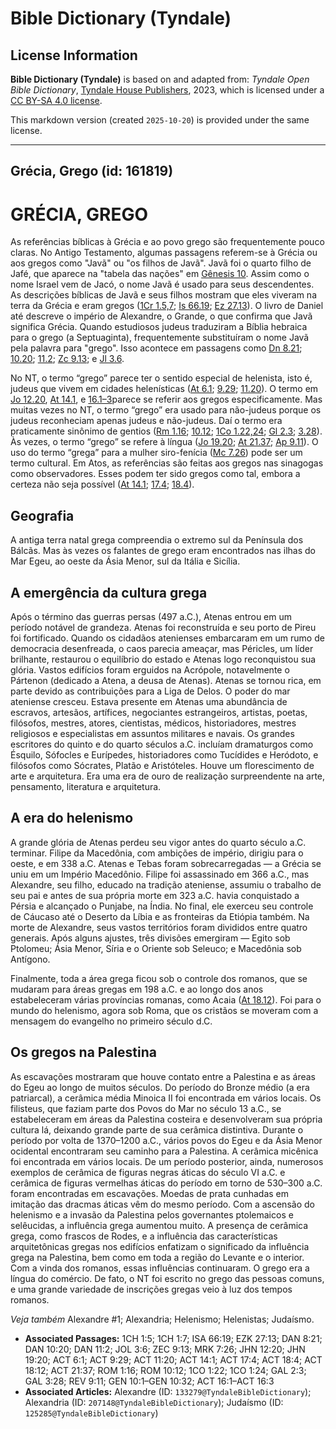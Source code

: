 # Bible Dictionary (Tyndale)

## License Information

**Bible Dictionary (Tyndale)** is based on and adapted from: _Tyndale Open Bible Dictionary_, [Tyndale House Publishers](https://tyndaleopenresources.com/), 2023, which is licensed under a [CC BY-SA 4.0 license](https://creativecommons.org/licenses/by-sa/4.0/legalcode.en).

This markdown version (created `2025-10-20`) is provided under the same license.



--------------------------------

## Grécia, Grego (id: 161819)

GRÉCIA, GREGO
=============

As referências bíblicas à Grécia e ao povo grego são frequentemente pouco claras. No Antigo Testamento, algumas passagens referem\-se à Grécia ou aos gregos como "Javã" ou "os filhos de Javã". Javã foi o quarto filho de Jafé, que aparece na "tabela das nações" em [Gênesis 10](https://ref.ly/Gen10:1-Gen10:32). Assim como o nome Israel vem de Jacó, o nome Javã é usado para seus descendentes. As descrições bíblicas de Javã e seus filhos mostram que eles viveram na terra da Grécia e eram gregos ([1Cr 1\.5,7](https://ref.ly/1Chr1:5); [Is 66\.19](https://ref.ly/Isa66:19); [Ez 27\.13](https://ref.ly/Ezek27:13)). O livro de Daniel até descreve o império de Alexandre, o Grande, o que confirma que Javã significa Grécia. Quando estudiosos judeus traduziram a Bíblia hebraica para o grego (a Septuaginta), frequentemente substituíram o nome Javã pela palavra para "grego". Isso acontece em passagens como [Dn 8\.21](https://ref.ly/Dan8:21); [10\.20](https://ref.ly/Dan10:20); [11\.2](https://ref.ly/Dan11:2); [Zc 9\.13](https://ref.ly/Zech9:13); e [Jl 3\.6](https://ref.ly/Joel3:6).

No NT, o termo “grego” parece ter o sentido especial de helenista, isto é, judeus que vivem em cidades helenísticas ([At 6\.1](https://ref.ly/Acts6:1); [9\.29](https://ref.ly/Acts9:29); [11\.20](https://ref.ly/Acts11:20)). O termo em [Jo 12\.20](https://ref.ly/John12:20), [At 14\.1](https://ref.ly/Acts14:1), e [16\.1–3](https://ref.ly/Acts16:1-Acts16:3)parece se referir aos gregos especificamente. Mas muitas vezes no NT, o termo “grego” era usado para não\-judeus porque os judeus reconheciam apenas judeus e não\-judeus. Daí o termo era praticamente sinônimo de gentios ([Rm 1\.16](https://ref.ly/Rom1:16); [10\.12](https://ref.ly/Rom10:12); [1Co 1\.22,24](https://ref.ly/1Cor1:22); [Gl 2\.3](https://ref.ly/Gal2:3); [3\.28](https://ref.ly/Gal3:28)). Às vezes, o termo “grego” se refere à língua ([Jo 19\.20](https://ref.ly/John19:20); [At 21\.37](https://ref.ly/Acts21:37); [Ap 9\.11](https://ref.ly/Rev9:11)). O uso do termo “grega” para a mulher siro\-fenícia ([Mc 7\.26](https://ref.ly/Mark7:26)) pode ser um termo cultural. Em Atos, as referências são feitas aos gregos nas sinagogas como observadores. Esses podem ter sido gregos como tal, embora a certeza não seja possível ([At 14\.1](https://ref.ly/Acts14:1); [17\.4](https://ref.ly/Acts17:4); [18\.4](https://ref.ly/Acts18:4)).

Geografia
---------

A antiga terra natal grega compreendia o extremo sul da Península dos Bálcãs. Mas às vezes os falantes de grego eram encontrados nas ilhas do Mar Egeu, ao oeste da Ásia Menor, sul da Itália e Sicília.

A emergência da cultura grega
-----------------------------

Após o término das guerras persas (497 a.C.), Atenas entrou em um período notável de grandeza. Atenas foi reconstruída e seu porto de Pireu foi fortificado. Quando os cidadãos atenienses embarcaram em um rumo de democracia desenfreada, o caos parecia ameaçar, mas Péricles, um líder brilhante, restaurou o equilíbrio do estado e Atenas logo reconquistou sua glória. Vastos edifícios foram erguidos na Acrópole, notavelmente o Pártenon (dedicado a Atena, a deusa de Atenas). Atenas se tornou rica, em parte devido as contribuições para a Liga de Delos. O poder do mar ateniense cresceu. Estava presente em Atenas uma abundância de escravos, artesãos, artífices, negociantes estrangeiros, artistas, poetas, filósofos, mestres, atores, cientistas, médicos, historiadores, mestres religiosos e especialistas em assuntos militares e navais. Os grandes escritores do quinto e do quarto séculos a.C. incluíam dramaturgos como Ésquilo, Sófocles e Eurípedes, historiadores como Tucídides e Heródoto, e filósofos como Sócrates, Platão e Aristóteles. Houve um florescimento de arte e arquitetura. Era uma era de ouro de realização surpreendente na arte, pensamento, literatura e arquitetura.

A era do helenismo
------------------

A grande glória de Atenas perdeu seu vigor antes do quarto século a.C. terminar. Filipe da Macedônia, com ambições de império, dirigiu para o oeste, e em 338 a.C. Atenas e Tebas foram sobrecarregadas — a Grécia se uniu em um Império Macedônio. Filipe foi assassinado em 366 a.C., mas Alexandre, seu filho, educado na tradição ateniense, assumiu o trabalho de seu pai e antes de sua própria morte em 323 a.C. havia conquistado a Pérsia e alcançado o Punjabe, na Índia. No final, ele exerceu seu controle de Cáucaso até o Deserto da Líbia e as fronteiras da Etiópia também. Na morte de Alexandre, seus vastos territórios foram divididos entre quatro generais. Após alguns ajustes, três divisões emergiram — Egito sob Ptolomeu; Ásia Menor, Síria e o Oriente sob Seleuco; e Macedônia sob Antígono.

Finalmente, toda a área grega ficou sob o controle dos romanos, que se mudaram para áreas gregas em 198 a.C. e ao longo dos anos estabeleceram várias províncias romanas, como Acaia ([At 18\.12](https://ref.ly/Acts18:12)). Foi para o mundo do helenismo, agora sob Roma, que os cristãos se moveram com a mensagem do evangelho no primeiro século d.C.

Os gregos na Palestina
----------------------

As escavações mostraram que houve contato entre a Palestina e as áreas do Egeu ao longo de muitos séculos. Do período do Bronze médio (a era patriarcal), a cerâmica média Minoica II foi encontrada em vários locais. Os filisteus, que faziam parte dos Povos do Mar no século 13 a.C., se estabeleceram em áreas da Palestina costeira e desenvolveram sua própria cultura lá, deixando grande parte de sua cerâmica distintiva. Durante o período por volta de 1370–1200 a.C., vários povos do Egeu e da Ásia Menor ocidental encontraram seu caminho para a Palestina. A cerâmica micênica foi encontrada em vários locais. De um período posterior, ainda, numerosos exemplos de cerâmica de figuras negras áticas do século VI a.C. e cerâmica de figuras vermelhas áticas do período em torno de 530–300 a.C. foram encontradas em escavações. Moedas de prata cunhadas em imitação das dracmas áticas vêm do mesmo período. Com a ascensão do helenismo e a invasão da Palestina pelos governantes ptolemaicos e selêucidas, a influência grega aumentou muito. A presença de cerâmica grega, como frascos de Rodes, e a influência das características arquitetônicas gregas nos edifícios enfatizam o significado da influência grega na Palestina, bem como em toda a região do Levante e o interior. Com a vinda dos romanos, essas influências continuaram. O grego era a língua do comércio. De fato, o NT foi escrito no grego das pessoas comuns, e uma grande variedade de inscrições gregas veio à luz dos tempos romanos.

*Veja também* Alexandre \#1; Alexandria; Helenismo; Helenistas; Judaísmo.

* **Associated Passages:** 1CH 1:5; 1CH 1:7; ISA 66:19; EZK 27:13; DAN 8:21; DAN 10:20; DAN 11:2; JOL 3:6; ZEC 9:13; MRK 7:26; JHN 12:20; JHN 19:20; ACT 6:1; ACT 9:29; ACT 11:20; ACT 14:1; ACT 17:4; ACT 18:4; ACT 18:12; ACT 21:37; ROM 1:16; ROM 10:12; 1CO 1:22; 1CO 1:24; GAL 2:3; GAL 3:28; REV 9:11; GEN 10:1–GEN 10:32; ACT 16:1–ACT 16:3
* **Associated Articles:** Alexandre (ID: `133279@TyndaleBibleDictionary`); Alexandria (ID: `207148@TyndaleBibleDictionary`); Judaísmo (ID: `125285@TyndaleBibleDictionary`)


